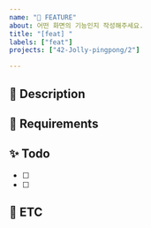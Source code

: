 ```yaml
---
name: "🧩 FEATURE"
about: 어떤 화면의 기능인지 작성해주세요.
title: "[feat] "
labels: ["feat"]
projects: ["42-Jolly-pingpong/2"]

---
```


## 📢 Description
<!--
해당 feature(화면에 들어가는 기능)을 잘 설명해주세요
이 기능이 필요한 이유를 개발자에게 잘 알려주세요
-->


## 💎 Requirements
<!--
해당 기능에 대한 요구사항을 작성해주세요
다양한 경우에 이 기능이 어떻게 동작해야 하는지도 설명해주세요
-->


## ✨ Todo
<!--
개발하면서 해야 할 것들을 적어주시면 돼요
해야 할 것 중 크다고 생각되는 건 하위 feature를 만드셔도 돼요! 연결만 잘 해주세요
feature 이슈는 어느 항목이든 수정할 수 있지만 이 항목은 개발자가 직접 작성하는 부분이에요
-->
- [ ]
- [ ]

## 🐣 ETC
<!--
기타사항, 특이사항을 알려주세요
-->
